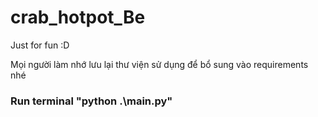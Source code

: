 
# crab_hotpot_Be

Just for fun :D

Mọi người làm nhớ lưu lại thư viện sử dụng để bổ sung vào requirements nhé

### Run terminal "python .\main.py"


